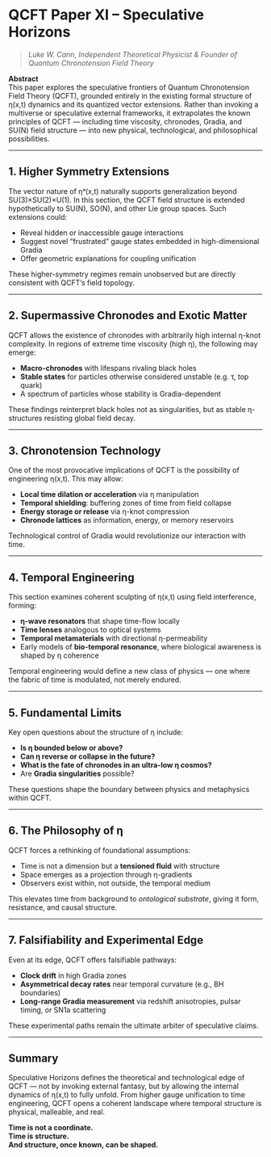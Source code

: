 # QCFT Paper XI – Speculative Horizons

> *Luke W. Cann, Independent Theoretical Physicist & Founder of Quantum Chronotension Field Theory*


**Abstract**  
This paper explores the speculative frontiers of Quantum Chronotension Field Theory (QCFT), grounded entirely in the existing formal structure of η(x,t) dynamics and its quantized vector extensions. Rather than invoking a multiverse or speculative external frameworks, it extrapolates the known principles of QCFT — including time viscosity, chronodes, Gradia, and SU(N) field structure — into new physical, technological, and philosophical possibilities.

---

## 1. Higher Symmetry Extensions

The vector nature of ηᵃ(x,t) naturally supports generalization beyond SU(3)×SU(2)×U(1). In this section, the QCFT field structure is extended hypothetically to SU(N), SO(N), and other Lie group spaces. Such extensions could:

- Reveal hidden or inaccessible gauge interactions
- Suggest novel “frustrated” gauge states embedded in high-dimensional Gradia
- Offer geometric explanations for coupling unification

These higher-symmetry regimes remain unobserved but are directly consistent with QCFT’s field topology.

---

## 2. Supermassive Chronodes and Exotic Matter

QCFT allows the existence of chronodes with arbitrarily high internal η-knot complexity. In regions of extreme time viscosity (high η), the following may emerge:

- **Macro-chronodes** with lifespans rivaling black holes
- **Stable states** for particles otherwise considered unstable (e.g. τ, top quark)
- A spectrum of particles whose stability is Gradia-dependent

These findings reinterpret black holes not as singularities, but as stable η-structures resisting global field decay.

---

## 3. Chronotension Technology

One of the most provocative implications of QCFT is the possibility of engineering η(x,t). This may allow:

- **Local time dilation or acceleration** via η manipulation
- **Temporal shielding**: buffering zones of time from field collapse
- **Energy storage or release** via η-knot compression
- **Chronode lattices** as information, energy, or memory reservoirs

Technological control of Gradia would revolutionize our interaction with time.

---

## 4. Temporal Engineering

This section examines coherent sculpting of η(x,t) using field interference, forming:

- **η-wave resonators** that shape time-flow locally
- **Time lenses** analogous to optical systems
- **Temporal metamaterials** with directional η-permeability
- Early models of **bio-temporal resonance**, where biological awareness is shaped by η coherence

Temporal engineering would define a new class of physics — one where the fabric of time is modulated, not merely endured.

---

## 5. Fundamental Limits

Key open questions about the structure of η include:

- **Is η bounded below or above?**
- **Can η reverse or collapse in the future?**
- **What is the fate of chronodes in an ultra-low η cosmos?**
- Are **Gradia singularities** possible?

These questions shape the boundary between physics and metaphysics within QCFT.

---

## 6. The Philosophy of η

QCFT forces a rethinking of foundational assumptions:

- Time is not a dimension but a **tensioned fluid** with structure
- Space emerges as a projection through η-gradients
- Observers exist within, not outside, the temporal medium

This elevates time from background to *ontological substrate*, giving it form, resistance, and causal structure.

---

## 7. Falsifiability and Experimental Edge

Even at its edge, QCFT offers falsifiable pathways:

- **Clock drift** in high Gradia zones
- **Asymmetrical decay rates** near temporal curvature (e.g., BH boundaries)
- **Long-range Gradia measurement** via redshift anisotropies, pulsar timing, or SN1a scattering

These experimental paths remain the ultimate arbiter of speculative claims.

---

## Summary

Speculative Horizons defines the theoretical and technological edge of QCFT — not by invoking external fantasy, but by allowing the internal dynamics of η(x,t) to fully unfold. From higher gauge unification to time engineering, QCFT opens a coherent landscape where temporal structure is physical, malleable, and real.

**Time is not a coordinate.  
Time is structure.  
And structure, once known, can be shaped.**

